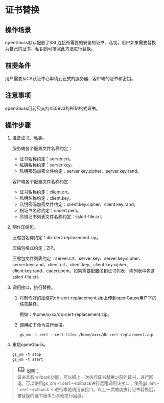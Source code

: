 # 证书替换<a name="ZH-CN_TOPIC_0242376661"></a>

## 操作场景<a name="zh-cn_topic_0237121097_zh-cn_topic_0059778589_section12641165319257"></a>

openGauss默认配置了SSL连接所需要的安全的证书、私钥，用户如果需要替换为自己的证书、私钥则可按照此方法进行替换。

## 前提条件<a name="zh-cn_topic_0237121097_zh-cn_topic_0059778589_s2d0511630ed840d180c92fa6bdecb54b"></a>

用户需要从CA认证中心申请到正式的服务器、客户端的证书和密钥。

## 注意事项<a name="zh-cn_topic_0237121097_zh-cn_topic_0059778589_s014a1b1bc72240bb9bbbad5e064bf6d3"></a>

openGauss目前只支持X509v3的PEM格式证书。

## 操作步骤<a name="zh-cn_topic_0237121097_zh-cn_topic_0059778589_section2135369514921"></a>

1.  准备证书、私钥。

    服务端各个配置文件名称约定：

    -   证书名称约定：server.crt。
    -   私钥名称约定：server.key。
    -   私钥密码加密文件约定：server.key.cipher、server.key.rand。

    客户端各个配置文件名称约定：

    -   证书名称约定：client.crt。
    -   私钥名称约定：client.key。
    -   私钥密码加密文件约定：client.key.cipher、client.key.rand。
    -   根证书名称约定：cacert.pem。
    -   吊销证书列表文件名称约定：sslcrl-file.crl。

2.  制作压缩包。

    压缩包名称约定：db-cert-replacement.zip。

    压缩包格式约定：ZIP。

    压缩包文件列表约定：server.crt、server.key、server.key.cipher、server.key.rand、client.crt、client.key、client.key.cipher、client.key.rand、cacert.pem。如果需要配置吊销证书列表，则列表中包含sslcrl-file.crl。

3.  调用接口，执行替换。
    1.  将制作好的压缩包db-cert-replacement.zip上传到openGauss用户下的任意路径。

        例如：/home/xxxx/db-cert-replacement.zip。

    2.  调用如下命令进行替换。

        ```
        gs_om -t cert --cert-file= /home/xxxx/db-cert-replacement.zip
        ```

4.  重启openGauss。

    ```
    gs_om -t stop 
    gs_om -t start
    ```


>![](public_sys-resources/icon-note.gif) **说明：**   
>证书具有rollback功能，可以把上一次执行证书替换之前的证书，进行回退。可以使用gs\_om -t cert --rollback进行远程调用该接口；使用gs\_om -t cert --rollback -L进行本地调用该接口。以上一次成功执行证书替换后，被替换的证书版本为基础进行回退。  

